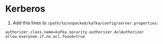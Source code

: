 #                  Kerberos

1. Add this lines to `/path/to/unpacked/kafka/config/server.properties`:
```
authorizer.class.name=kafka.security.authorizer.AclAuthorizer
allow.everyone.if.no.acl.found=true
```